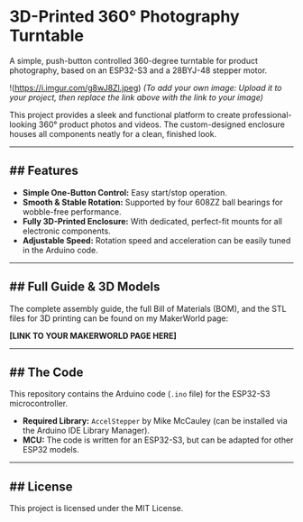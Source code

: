 # 3D-Printed 360° Photography Turntable

A simple, push-button controlled 360-degree turntable for product photography, based on an ESP32-S3 and a 28BYJ-48 stepper motor.

!(https://i.imgur.com/g8wJ8Zl.jpeg)
*(To add your own image: Upload it to your project, then replace the link above with the link to your image)*

This project provides a sleek and functional platform to create professional-looking 360° product photos and videos. The custom-designed enclosure houses all components neatly for a clean, finished look.

---
## ## Features
* **Simple One-Button Control:** Easy start/stop operation.
* **Smooth & Stable Rotation:** Supported by four 608ZZ ball bearings for wobble-free performance.
* **Fully 3D-Printed Enclosure:** With dedicated, perfect-fit mounts for all electronic components.
* **Adjustable Speed:** Rotation speed and acceleration can be easily tuned in the Arduino code.

---
## ## Full Guide & 3D Models
The complete assembly guide, the full Bill of Materials (BOM), and the STL files for 3D printing can be found on my MakerWorld page:

**[LINK TO YOUR MAKERWORLD PAGE HERE]**

---
## ## The Code
This repository contains the Arduino code (`.ino` file) for the ESP32-S3 microcontroller.

* **Required Library:** `AccelStepper` by Mike McCauley (can be installed via the Arduino IDE Library Manager).
* **MCU:** The code is written for an ESP32-S3, but can be adapted for other ESP32 models.

---
## ## License
This project is licensed under the MIT License.
